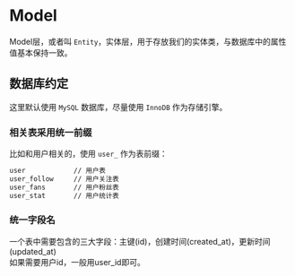 # Model

Model层，或者叫 `Entity`，实体层，用于存放我们的实体类，与数据库中的属性值基本保持一致。

## 数据库约定

这里默认使用 `MySQL` 数据库，尽量使用 `InnoDB` 作为存储引擎。

### 相关表采用统一前缀

比如和用户相关的，使用 `user_` 作为表前缀：

```bash
user            // 用户表
user_follow     // 用户关注表
user_fans       // 用户粉丝表
user_stat       // 用户统计表
```

### 统一字段名
 
 一个表中需要包含的三大字段：主键(id)，创建时间(created_at)，更新时间(updated_at)  
 如果需要用户id，一般用user_id即可。